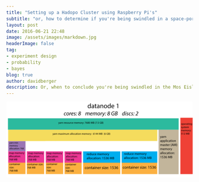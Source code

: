 ```yaml
---
title: "Setting up a Hadopo Cluster using Raspberry Pi's"
subtitle: "or, how to determine if you're being swindled in a space-port cantina"
layout: post
date: 2016-06-21 22:48
image: /assets/images/markdown.jpg
headerImage: false
tag:
- experiment design
- probability
- bayes
blog: true
author: davidberger
description: Or, when to conclude you're being swindled in the Mos Eisley cantina   
---
```


<img src ="/assets/images/post_images/nodeblocks.svg" style="width:560px"/>
